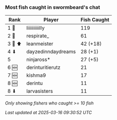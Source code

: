 ### Most fish caught in swormbeard's chat
| Rank | Player | Fish Caught |
|------|--------|-----------|
| 1 🥇  | liiiiiiiiiilly  | 119 |
| 2 🥈  | respirate_  | 61 |
| 3 🥉 ⬆ | leanmeister  | 42 (+18) |
| 4 ⬇ | dayzedinndaydreams  | 28 (+1) |
| 5  | ninjaross*  | 27 (+5) |
| 6 🆕 | derinturitierutz  | 21 |
| 7 🆕 | kishma9  | 17 |
| 8 🆕 | derintu  | 11 |
| 8 ⬇ | larvasisters  | 11 |

_Only showing fishers who caught >= 10 fish_

_Last updated at 2025-03-16 09:30:52 UTC_